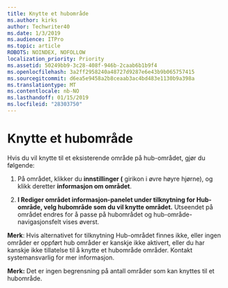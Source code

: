 ```yaml
---
title: Knytte et hubområde
ms.author: kirks
author: Techwriter40
ms.date: 1/3/2019
ms.audience: ITPro
ms.topic: article
ROBOTS: NOINDEX, NOFOLLOW
localization_priority: Priority
ms.assetid: 50249bb9-3c28-408f-946b-2caab6b1b9f4
ms.openlocfilehash: 3a2ff2958240a48727d9287e6e43b9b065757415
ms.sourcegitcommit: d6ea5e9458a2b8ceaab3ac4bd483e1130b9a398a
ms.translationtype: MT
ms.contentlocale: nb-NO
ms.lasthandoff: 01/15/2019
ms.locfileid: "28303750"
---
```

# <a name="associate-a-hub-site"></a>Knytte et hubområde

Hvis du vil knytte til et eksisterende område på hub-området, gjør du følgende:
  
1. På området, klikker du **innstillinger (** girikon i øvre høyre hjørne), og klikk deretter **informasjon om området**. 
    
2. **I Rediger området informasjon-panelet under tilknytning for Hub-område, velg hubområde som du vil knytte området.** Utseendet på området endres for å passe på hubområdet og hub-område-navigasjonsfelt vises øverst. 
    
 **Merk**: Hvis alternativet for tilknytning Hub-området finnes ikke, eller ingen områder er oppført hub områder er kanskje ikke aktivert, eller du har kanskje ikke tillatelse til å knytte et hubområde områder. Kontakt systemansvarlig for mer informasjon. 
  
 **Merk:** Det er ingen begrensning på antall områder som kan knyttes til et hubområde. 
  

